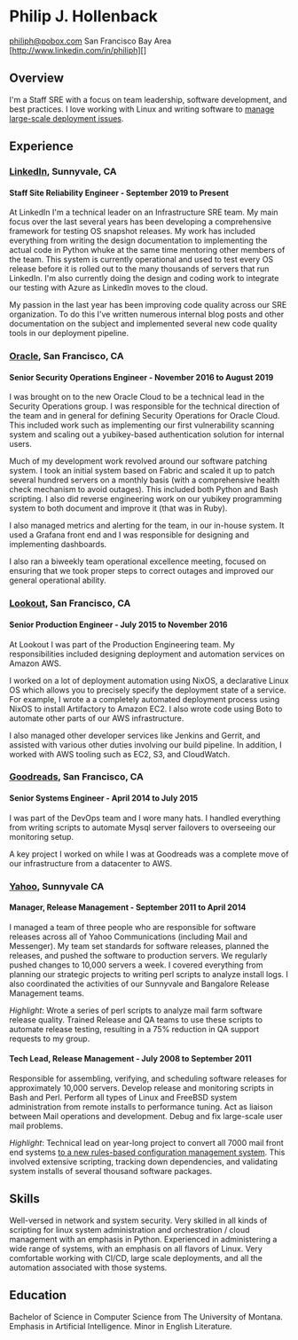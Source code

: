 # Philip J. Hollenback

philiph@pobox.com
San Francisco Bay Area
[http://www.linkedin.com/in/philiph][]

## Overview

I'm a Staff SRE with a focus on team leadership, software development, and best practices.
I love working with Linux and writing software to [manage large-scale deployment issues][].

## Experience

### [LinkedIn][], Sunnyvale, CA

#### Staff Site Reliability Engineer - September 2019 to Present

At LinkedIn I'm a technical leader on an Infrastructure SRE team.  My main focus over the last
several years has been developing a comprehensive framework for testing OS snapshot releases.  My
work has included everything from writing the design documentation to implementing the actual code
in Python whuke at the same time mentoring other members of the team.  This system is currently
operational and used to test every OS release before it is rolled out to the many thousands of
servers that run LinkedIn.  I'm also currently doing the design and coding work to integrate our
testing with Azure as LinkedIn moves to the cloud.

My passion in the last year has been improving code quality across our SRE organization.  To do this
I've written numerous internal blog posts and other documentation on the subject and implemented
several new code quality tools in our deployment pipeline.

### [Oracle][], San Francisco, CA

#### Senior Security Operations Engineer - November 2016 to August 2019

I was brought on to the new Oracle Cloud to be a technical lead in the Security Operations group.  I
was responsible for the technical direction of the team and in general for defining Security
Operations for Oracle Cloud.  This included work such as implementing our first vulnerability
scanning system and scaling out a yubikey-based authentication solution for internal users.

Much of my development work revolved around our software patching system.  I took an initial system
based on Fabric and scaled it up to patch several hundred servers on a monthly basis (with a
comprehensive health check mechanism to avoid outages).  This included both Python and Bash
scripting.  I also did reverse engineering work on our yubikey programming system to both document
and improve it (that was in Ruby).

I also managed metrics and alerting for the team, in our in-house system.  It used a Grafana front
end and I was responsible for designing and implementing dashboards.

I also ran a biweekly team operational excellence meeting, focused on ensuring that we took proper
steps to correct outages and improved our general operational ability.

### [Lookout][], San Francisco, CA

#### Senior Production Engineer - July 2015 to November 2016

At Lookout I was part of the Production Engineering team. My responsibilities included designing
deployment and automation services on Amazon AWS.

I worked on a lot of deployment automation using NixOS, a declarative Linux OS which allows you to
precisely specify the deployment state of a service. For example, I wrote a a completely automated
deployment process using NixOS to install Artifactory to Amazon EC2.  I also wrote code using Boto
to automate other parts of our AWS infrastructure.

I also managed other developer services like Jenkins and Gerrit, and assisted with various other
duties involving our build pipeline.  In addition, I worked with AWS tooling such as EC2, S3, and
CloudWatch.

### [Goodreads][], San Francisco, CA

#### Senior Systems Engineer - April 2014 to July 2015

I was part of the DevOps team and I wore many hats. I handled everything from writing scripts to
automate Mysql server failovers to overseeing our monitoring setup.

A key project I worked on while I was at Goodreads was a complete move of our infrastructure
from a datacenter to AWS.

### [Yahoo][], Sunnyvale CA

#### Manager, Release Management - September 2011 to April 2014

I managed a team of three people who are responsible for software releases across all of Yahoo
Communications (including Mail and Messenger). My team set standards for software releases, planned
the releases, and pushed the software to production servers. We regularly pushed changes to 10,000
servers a week. I covered everything from planning our strategic projects to writing perl scripts to
analyze install logs.  I also coordinated the activities of our Sunnyvale and Bangalore Release
Management teams.

*Highlight*: Wrote a series of perl scripts to analyze mail farm software release quality. Trained
Release and QA teams to use these scripts to automate release testing, resulting in a 75% reduction
in QA support requests to my group.

#### Tech Lead, Release Management - July 2008 to September 2011

Responsible for assembling, verifying, and scheduling software releases for approximately 10,000
servers. Develop release and monitoring scripts in Bash and Perl. Perform all types of Linux and
FreeBSD system administration from remote installs to performance tuning. Act as liaison between
Mail operations and development. Debug and fix large-scale user mail problems.

*Highlight*: Technical lead on year-long project to convert all 7000 mail front end systems
[to a new rules-based configuration management system][]. This involved extensive scripting, tracking down
dependencies, and validating system installs of several thousand software packages.

## Skills

Well-versed in network and system security.  Very skilled in all kinds of scripting for linux system
administration and orchestration / cloud management with an emphasis in Python.  Experienced in
administering a wide range of systems, with an emphasis on all flavors of Linux.  Very comfortable
working with CI/CD, large scale deployments, and all the automation associated with those systems.

## Education

Bachelor of Science in Computer Science from The University of Montana.
Emphasis in Artificial Intelligence. Minor in English Literature.

  [http://www.linkedin.com/in/philiph]: http://www.linkedin.com/in/philiph
  [manage large-scale deployment issues]: http://www.hollenback.net/index.php/ServerLoadSpreading
  [LinkedIn]: https://www.linkedin.com
  [Oracle]: https://cloud.oracle.com/
  [Lookout]: https://www.lookout.com/
  [Goodreads]: https://www.goodreads.com/
  [Yahoo]: http://www.yahoo.com
  [to a new rules-based configuration management system]: https://db.usenix.org/events/lisa10/tech/full_papers/Hollenback.pdf
  [www.hollenback.net/index.php/MyArticles]: http://www.hollenback.net/index.php/MyArticles
